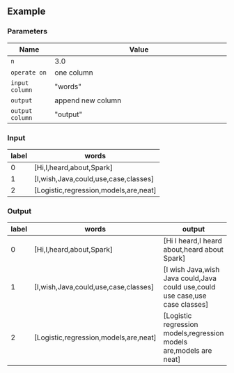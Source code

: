 ## Example

### Parameters

<table class="table">
  <thead>
    <tr>
      <th style="width:20%">Name</th>
      <th style="width:80%">Value</th>
    </tr>
  </thead>
  <tbody>
  <tr>
    <td><code>n</code></td>
    <td>3.0</td>
  </tr>
  <tr>
    <td><code>operate on</code></td>
    <td>one column</td>
  </tr>
  <tr>
    <td><code>input column</code></td>
    <td>"words"</td>
  </tr>
  <tr>
    <td><code>output</code></td>
    <td>append new column</td>
  </tr>
  <tr>
    <td><code>output column</code></td>
    <td>"output"</td>
  </tr>
  </tbody>
</table>

### Input

<table class="table">
  <thead>
    <tr>
      <th>label</th>
      <th>words</th>
    </tr>
  </thead>
  <tbody>
    <tr>
      <td>0</td>
      <td>[Hi,I,heard,about,Spark]</td>
    </tr>
    <tr>
      <td>1</td>
      <td>[I,wish,Java,could,use,case,classes]</td>
    </tr>
    <tr>
      <td>2</td>
      <td>[Logistic,regression,models,are,neat]</td>
    </tr>
  </tbody>
</table>

### Output

<table class="table">
  <thead>
    <tr>
      <th>label</th>
      <th>words</th>
      <th>output</th>
    </tr>
  </thead>
  <tbody>
    <tr>
      <td>0</td>
      <td>[Hi,I,heard,about,Spark]</td>
      <td>[Hi I heard,I heard about,heard about Spark]</td>
    </tr>
    <tr>
      <td>1</td>
      <td>[I,wish,Java,could,use,case,classes]</td>
      <td>[I wish Java,wish Java could,Java could use,could use case,use case classes]</td>
    </tr>
    <tr>
      <td>2</td>
      <td>[Logistic,regression,models,are,neat]</td>
      <td>[Logistic regression models,regression models are,models are neat]</td>
    </tr>
  </tbody>
</table>
      
